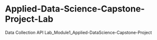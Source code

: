 # Applied-Data-Science-Capstone-Project-Lab
Data Collection API Lab_Module1_Applied-DataScience-Capstone-Project
